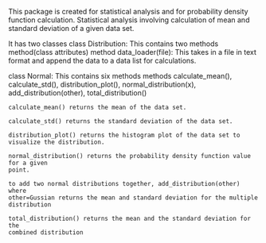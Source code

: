 This package is created for statistical analysis and for probability density function calculation. 
Statistical analysis involving calculation of mean and standard  deviation of a given data set.

It has two classes
class Distribution: This contains two methods
    method(class attributes)
    method data_loader(file): This takes in a file in text format and append
    the data to a data list for calculations.
    
class Normal: This contains six methods
    methods calculate_mean(), calculate_std(), distribution_plot(),
    normal_distribution(x), add_distribution(other), total_distribution()
    
    calculate_mean() returns the mean of the data set.
    
    calculate_std() returns the standard deviation of the data set.
    
    distribution_plot() returns the histogram plot of the data set to visualize the distribution.
    
    normal_distribution() returns the probability density function value for a given
    point.
    
    to add two normal distributions together, add_distribution(other) where 
    other=Gussian returns the mean and standard deviation for the multiple 
    distribution
    
    total_distribution() returns the mean and the standard deviation for the 
    combined distribution
